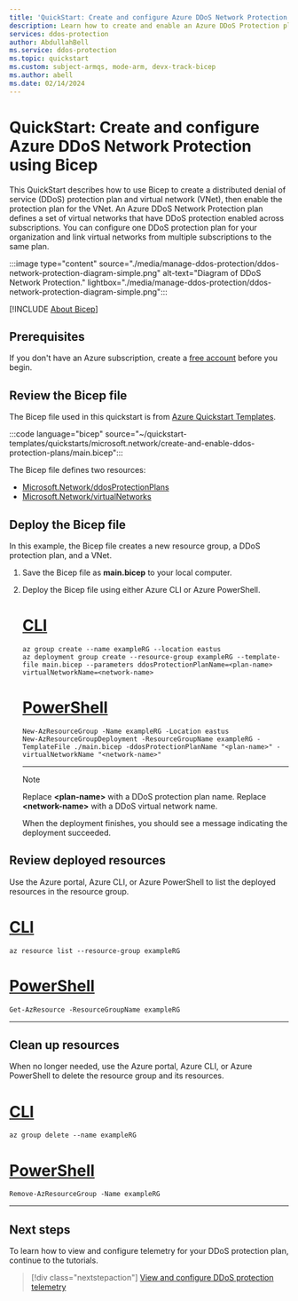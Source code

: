 ```yaml
---
title: 'QuickStart: Create and configure Azure DDoS Network Protection - Bicep'
description: Learn how to create and enable an Azure DDoS Protection plan using Bicep.
services: ddos-protection
author: AbdullahBell
ms.service: ddos-protection
ms.topic: quickstart
ms.custom: subject-armqs, mode-arm, devx-track-bicep
ms.author: abell
ms.date: 02/14/2024
---
```


# QuickStart: Create and configure Azure DDoS Network Protection using Bicep

This QuickStart describes how to use Bicep to create a distributed denial of service (DDoS) protection plan and virtual network (VNet), then enable the protection plan for the VNet. An Azure DDoS Network Protection plan defines a set of virtual networks that have DDoS protection enabled across subscriptions. You can configure one DDoS protection plan for your organization and link virtual networks from multiple subscriptions to the same plan.

:::image type="content" source="./media/manage-ddos-protection/ddos-network-protection-diagram-simple.png" alt-text="Diagram of DDoS Network Protection." lightbox="./media/manage-ddos-protection/ddos-network-protection-diagram-simple.png":::

[!INCLUDE [About Bicep](~/reusable-content/ce-skilling/azure/includes/resource-manager-quickstart-bicep-introduction.md)]

## Prerequisites

If you don't have an Azure subscription, create a [free account](https://azure.microsoft.com/free/?WT.mc_id=A261C142F) before you begin.

## Review the Bicep file

The Bicep file used in this quickstart is from [Azure Quickstart Templates](https://azure.microsoft.com/resources/templates/create-and-enable-ddos-protection-plans).

:::code language="bicep" source="~/quickstart-templates/quickstarts/microsoft.network/create-and-enable-ddos-protection-plans/main.bicep":::

The Bicep file defines two resources:

- [Microsoft.Network/ddosProtectionPlans](/azure/templates/microsoft.network/ddosprotectionplans)
- [Microsoft.Network/virtualNetworks](/azure/templates/microsoft.network/virtualnetworks)

## Deploy the Bicep file

In this example, the Bicep file creates a new resource group, a DDoS protection plan, and a VNet.

1. Save the Bicep file as **main.bicep** to your local computer.
1. Deploy the Bicep file using either Azure CLI or Azure PowerShell.

    # [CLI](#tab/CLI)

    ```azurecli
    az group create --name exampleRG --location eastus
    az deployment group create --resource-group exampleRG --template-file main.bicep --parameters ddosProtectionPlanName=<plan-name> virtualNetworkName=<network-name>
    ```

    # [PowerShell](#tab/PowerShell)

    ```azurepowershell
    New-AzResourceGroup -Name exampleRG -Location eastus
    New-AzResourceGroupDeployment -ResourceGroupName exampleRG -TemplateFile ./main.bicep -ddosProtectionPlanName "<plan-name>" -virtualNetworkName "<network-name>"
    ```

    ---

    > [!NOTE]
    > Replace **\<plan-name\>** with a DDoS protection plan name. Replace **\<network-name\>** with a DDoS virtual network name.

    When the deployment finishes, you should see a message indicating the deployment succeeded.

## Review deployed resources

Use the Azure portal, Azure CLI, or Azure PowerShell to list the deployed resources in the resource group.

# [CLI](#tab/CLI)

```azurecli-interactive
az resource list --resource-group exampleRG
```

# [PowerShell](#tab/PowerShell)

```azurepowershell-interactive
Get-AzResource -ResourceGroupName exampleRG
```

---

## Clean up resources

When no longer needed, use the Azure portal, Azure CLI, or Azure PowerShell to delete the resource group and its resources.

# [CLI](#tab/CLI)

```azurecli-interactive
az group delete --name exampleRG
```

# [PowerShell](#tab/PowerShell)

```azurepowershell-interactive
Remove-AzResourceGroup -Name exampleRG
```

---

## Next steps

To learn how to view and configure telemetry for your DDoS protection plan, continue to the tutorials.

> [!div class="nextstepaction"]
> [View and configure DDoS protection telemetry](telemetry.md)
